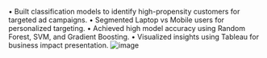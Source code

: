•	Built classification models to identify high-propensity customers for targeted ad campaigns.
•	Segmented Laptop vs Mobile users for personalized targeting.
•	Achieved high model accuracy using Random Forest, SVM, and Gradient Boosting.
•	Visualized insights using Tableau for business impact presentation.
![image](https://github.com/user-attachments/assets/0818a385-0fb3-4b40-8f22-443b5855b8b2)
